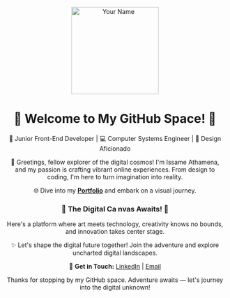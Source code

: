 <p align="center">
  <img src="https://your-profile-image-url.png" alt="Your Name" width="200" height="200">
</p>

<h1 align="center">🌟 Welcome to My GitHub Space! 🌟</h1>

<p align="center">
  🚀 Junior Front-End Developer | 💻 Computer Systems Engineer | 🎨 Design Aficionado
</p>

<p align="center">
  👋 Greetings, fellow explorer of the digital cosmos! I'm Issame Athamena, and my passion is crafting vibrant online experiences. From design to coding, I'm here to turn imagination into reality.
</p>

<p align="center">
  🌐 Dive into my <a href="https://issamathamena.site" target="_blank"><strong>Portfolio</strong></a> and embark on a visual journey.
</p>

<h3 align="center">🚀 The Digital Ca
  nvas Awaits! 🚀</h3>

<p align="center">
  Here's a platform where art meets technology, creativity knows no bounds, and innovation takes center stage.
</p>

<p align="center">
  ✨ Let's shape the digital future together! Join the adventure and explore uncharted digital landscapes.
</p>

<p align="center">
  💬 <strong>Get in Touch:</strong> <a href="https://www.linkedin.com/in/issam-athamena/" target="_blank">LinkedIn</a> | <a href="mailto:aymenissamathamena@gmail.com">Email</a>
</p>

<p align="center">
  Thanks for stopping by my GitHub space. Adventure awaits — let's journey into the digital unknown!
</p>
